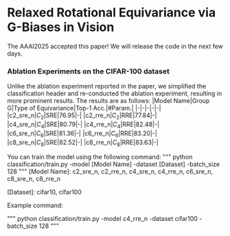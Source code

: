 # Relaxed Rotational Equivariance via G-Biases in Vision
The AAAI2025 accepted this paper! We will release the code in the next few days.
### Ablation Experiments on the CIFAR-100 dataset
Unlike the ablation experiment reported in the paper, we simplified the classification header and re-conducted the ablation experiment, resulting in more prominent results. The results are as follows:
|Model Name|Group G|Type of Equivariance|Top-1 Acc.|#Param.|
|-|-|-|-|-|
|c2_sre_n|$C_2$|SRE|76.95|-|
|c2_rre_n|$C_2$|RRE|77.84|-|
|c4_sre_n|$C_4$|SRE|80.79|-|
|c4_rre_n|$C_4$|RRE|82.48|-|
|c6_sre_n|$C_6$|SRE|81.36|-|
|c6_rre_n|$C_6$|RRE|83.20|-|
|c8_sre_n|$C_8$|SRE|82.52|-|
|c8_rre_n|$C_8$|RRE|83.63|-|

You can train the model using the following command:
"""
python classification/train.py -model [Model Name] -dataset [Dataset] -batch_size 128
"""
[Model Name]: c2_sre_n, c2_rre_n, c4_sre_n, c4_rre_n, c6_sre_n, c8_sre_n, c8_rre_n

[Dataset]: cifar10, cifar100

Example command: 

"""
python classification/train.py -model c4_rre_n -dataset cifar100 -batch_size 128
"""

